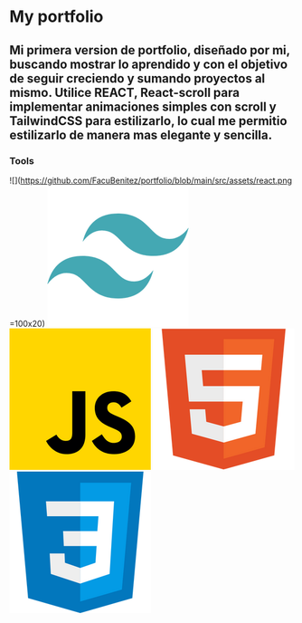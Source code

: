 # My portfolio


## Mi primera version de portfolio, diseñado por mi, buscando mostrar lo aprendido y con el objetivo de seguir creciendo y sumando proyectos al mismo. Utilice REACT, React-scroll para implementar animaciones simples con scroll y TailwindCSS para estilizarlo, lo cual me permitio estilizarlo de manera mas elegante y sencilla.


### Tools

![](https://github.com/FacuBenitez/portfolio/blob/main/src/assets/react.png =100x20) ![](https://github.com/FacuBenitez/portfolio/blob/main/src/assets/tailwind.png) ![](https://github.com/FacuBenitez/portfolio/blob/main/src/assets/javascript.png) ![](https://github.com/FacuBenitez/portfolio/blob/main/src/assets/html.png)
![](https://github.com/FacuBenitez/portfolio/blob/main/src/assets/css.png)
